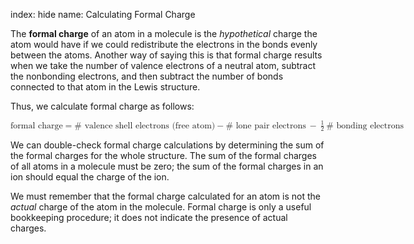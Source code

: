 index: hide
name: Calculating Formal Charge

The  **formal charge** of an atom in a molecule is the  *hypothetical* charge the atom would have if we could redistribute the electrons in the bonds evenly between the atoms. Another way of saying this is that formal charge results when we take the number of valence electrons of a neutral atom, subtract the nonbonding electrons, and then subtract the number of bonds connected to that atom in the Lewis structure.

Thus, we calculate formal charge as follows:

<math xmlns:q="http://cnx.rice.edu/qml/1.0" xmlns:m="http://www.w3.org/1998/Math/MathML" xmlns:bib="http://bibtexml.sf.net/" xmlns:md="http://cnx.rice.edu/mdml" xmlns="http://cnx.rice.edu/cnxml"><mrow><mtext>formal charge</mtext><mo>=</mo><mtext># valence shell electrons (free atom)</mtext><mo>−</mo><mtext># lone pair electrons</mtext><mspace width="0.2em"/><mo>−</mo><mspace width="0.2em"/><mfrac><mn>1</mn><mn>2</mn></mfrac><mspace width="0.2em"/><mtext># bonding electrons</mtext></mrow></math>

We can double-check formal charge calculations by determining the sum of the formal charges for the whole structure. The sum of the formal charges of all atoms in a molecule must be zero; the sum of the formal charges in an ion should equal the charge of the ion.

We must remember that the formal charge calculated for an atom is not the  *actual* charge of the atom in the molecule. Formal charge is only a useful bookkeeping procedure; it does not indicate the presence of actual charges.
